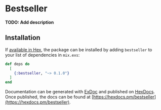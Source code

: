 # Bestseller

**TODO: Add description**

## Installation

If [available in Hex](https://hex.pm/docs/publish), the package can be installed
by adding `bestseller` to your list of dependencies in `mix.exs`:

```elixir
def deps do
  [
    {:bestseller, "~> 0.1.0"}
  ]
end
```

Documentation can be generated with [ExDoc](https://github.com/elixir-lang/ex_doc)
and published on [HexDocs](https://hexdocs.pm). Once published, the docs can
be found at [https://hexdocs.pm/bestseller](https://hexdocs.pm/bestseller).

